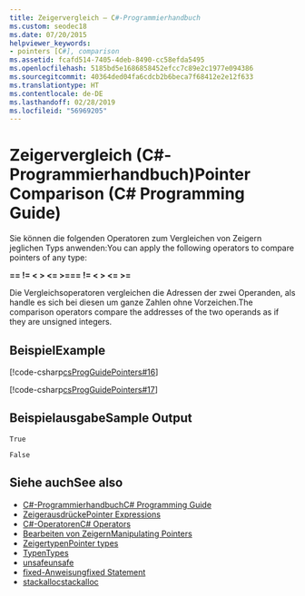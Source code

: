 ```yaml
---
title: Zeigervergleich – C#-Programmierhandbuch
ms.custom: seodec18
ms.date: 07/20/2015
helpviewer_keywords:
- pointers [C#], comparison
ms.assetid: fcafd514-7405-4deb-8490-cc58efda5495
ms.openlocfilehash: 5185bd5e1686858452efcc7c89e2c1977e094386
ms.sourcegitcommit: 40364ded04fa6cdcb2b6beca7f68412e2e12f633
ms.translationtype: HT
ms.contentlocale: de-DE
ms.lasthandoff: 02/28/2019
ms.locfileid: "56969205"
---
```

# <a name="pointer-comparison-c-programming-guide"></a><span data-ttu-id="46a76-102">Zeigervergleich (C#-Programmierhandbuch)</span><span class="sxs-lookup"><span data-stu-id="46a76-102">Pointer Comparison (C# Programming Guide)</span></span>
<span data-ttu-id="46a76-103">Sie können die folgenden Operatoren zum Vergleichen von Zeigern jeglichen Typs anwenden:</span><span class="sxs-lookup"><span data-stu-id="46a76-103">You can apply the following operators to compare pointers of any type:</span></span>  
  
 <span data-ttu-id="46a76-104">**==   !=   \<   >   \<=   >=**</span><span class="sxs-lookup"><span data-stu-id="46a76-104">**==   !=   \<   >   \<=   >=**</span></span>  
  
 <span data-ttu-id="46a76-105">Die Vergleichsoperatoren vergleichen die Adressen der zwei Operanden, als handle es sich bei diesen um ganze Zahlen ohne Vorzeichen.</span><span class="sxs-lookup"><span data-stu-id="46a76-105">The comparison operators compare the addresses of the two operands as if they are unsigned integers.</span></span>  
  
## <a name="example"></a><span data-ttu-id="46a76-106">Beispiel</span><span class="sxs-lookup"><span data-stu-id="46a76-106">Example</span></span>  
 [!code-csharp[csProgGuidePointers#16](~/samples/snippets/csharp/VS_Snippets_VBCSharp/csProgGuidePointers/CS/Pointers2.cs#16)]  
  
 [!code-csharp[csProgGuidePointers#17](~/samples/snippets/csharp/VS_Snippets_VBCSharp/csProgGuidePointers/CS/Pointers.cs#17)]  
  
## <a name="sample-output"></a><span data-ttu-id="46a76-107">Beispielausgabe</span><span class="sxs-lookup"><span data-stu-id="46a76-107">Sample Output</span></span>  
 `True`  
  
 `False`  
  
## <a name="see-also"></a><span data-ttu-id="46a76-108">Siehe auch</span><span class="sxs-lookup"><span data-stu-id="46a76-108">See also</span></span>

- [<span data-ttu-id="46a76-109">C#-Programmierhandbuch</span><span class="sxs-lookup"><span data-stu-id="46a76-109">C# Programming Guide</span></span>](../../../csharp/programming-guide/index.md)
- [<span data-ttu-id="46a76-110">Zeigerausdrücke</span><span class="sxs-lookup"><span data-stu-id="46a76-110">Pointer Expressions</span></span>](../../../csharp/programming-guide/unsafe-code-pointers/pointer-expressions.md)
- [<span data-ttu-id="46a76-111">C#-Operatoren</span><span class="sxs-lookup"><span data-stu-id="46a76-111">C# Operators</span></span>](../../../csharp/language-reference/operators/index.md)
- [<span data-ttu-id="46a76-112">Bearbeiten von Zeigern</span><span class="sxs-lookup"><span data-stu-id="46a76-112">Manipulating Pointers</span></span>](../../../csharp/programming-guide/unsafe-code-pointers/manipulating-pointers.md)
- [<span data-ttu-id="46a76-113">Zeigertypen</span><span class="sxs-lookup"><span data-stu-id="46a76-113">Pointer types</span></span>](../../../csharp/programming-guide/unsafe-code-pointers/pointer-types.md)
- [<span data-ttu-id="46a76-114">Typen</span><span class="sxs-lookup"><span data-stu-id="46a76-114">Types</span></span>](../../../csharp/language-reference/keywords/types.md)
- [<span data-ttu-id="46a76-115">unsafe</span><span class="sxs-lookup"><span data-stu-id="46a76-115">unsafe</span></span>](../../../csharp/language-reference/keywords/unsafe.md)
- [<span data-ttu-id="46a76-116">fixed-Anweisung</span><span class="sxs-lookup"><span data-stu-id="46a76-116">fixed Statement</span></span>](../../../csharp/language-reference/keywords/fixed-statement.md)
- [<span data-ttu-id="46a76-117">stackalloc</span><span class="sxs-lookup"><span data-stu-id="46a76-117">stackalloc</span></span>](../../../csharp/language-reference/keywords/stackalloc.md)
